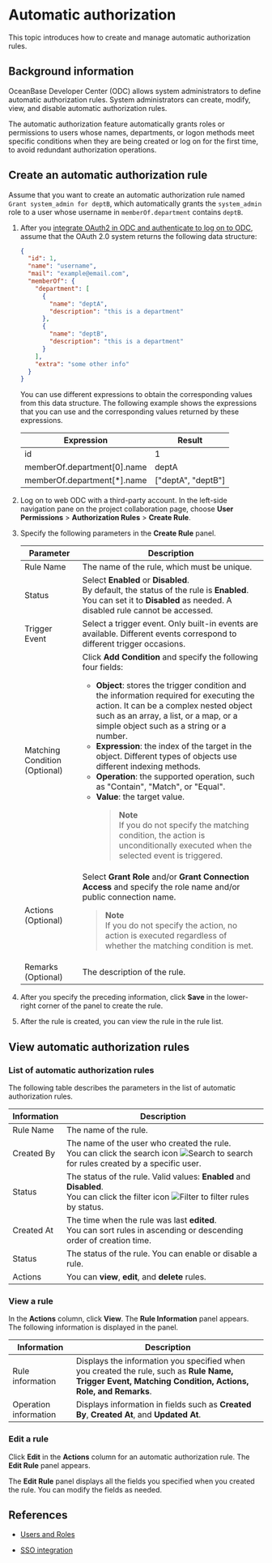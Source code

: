 # Automatic authorization

This topic introduces how to create and manage automatic authorization rules.

## Background information

OceanBase Developer Center (ODC) allows system administrators to define automatic authorization rules. System administrators can create, modify, view, and disable automatic authorization rules.

The automatic authorization feature automatically grants roles or permissions to users whose names, departments, or logon methods meet specific conditions when they are being created or log on for the first time, to avoid redundant authorization operations.


## Create an automatic authorization rule

Assume that you want to create an automatic authorization rule named `Grant system_admin for deptB`, which automatically grants the `system_admin` role to a user whose username in `memberOf.department` contains `deptB`.

1. After you [integrate OAuth2 in ODC and authenticate to log on to ODC](../1500.system-integration/1.sso-integration.md), assume that the OAuth 2.0 system returns the following data structure:

   ```json
   {
     "id": 1,
     "name": "username",
     "mail": "example@email.com",
     "memberOf": {
       "department": [
         {
           "name": "deptA",
           "description": "this is a department"
         },
         {
           "name": "deptB",
           "description": "this is a department"
         }
       ],
       "extra": "some other info"
     }
   }
   ```

   You can use different expressions to obtain the corresponding values from this data structure. The following example shows the expressions that you can use and the corresponding values returned by these expressions.

   | **Expression** | **Result** |
   |-------------|--------------|
   | id | 1 |
   | memberOf.department\[0\].name | deptA |
   | memberOf.department\[\*\].name | \["deptA", "deptB"\] |

2. Log on to web ODC with a third-party account. In the left-side navigation pane on the project collaboration page, choose **User Permissions** > **Authorization Rules** > **Create Rule**.


3. Specify the following parameters in the **Create Rule** panel.



   | Parameter | Description      |
   |---------|---------------|
   | Rule Name | The name of the rule, which must be unique.    |
   | Status | Select **Enabled** or **Disabled**. <br>By default, the status of the rule is **Enabled**. You can set it to **Disabled** as needed. A disabled rule cannot be accessed.  |
   | Trigger Event | Select a trigger event. Only built-in events are available. Different events correspond to different trigger occasions.   |
   | Matching Condition (Optional) | Click **Add Condition** and specify the following four fields: <ul><li> **Object**: stores the trigger condition and the information required for executing the action. It can be a complex nested object such as an array, a list, or a map, or a simple object such as a string or a number.  </li><li> **Expression**: the index of the target in the object. Different types of objects use different indexing methods.  </li><li> **Operation**: the supported operation, such as "Contain", "Match", or "Equal".  </li><li> **Value**: the target value. <blockquote>**Note**</br>If you do not specify the matching condition, the action is unconditionally executed when the selected event is triggered. </blockquote> |
   | Actions (Optional) | Select **Grant Role** and/or **Grant Connection Access** and specify the role name and/or public connection name. <blockquote>**Note**</br>If you do not specify the action, no action is executed regardless of whether the matching condition is met. </blockquote>    |
   | Remarks (Optional) | The description of the rule.   |

4. After you specify the preceding information, click **Save** in the lower-right corner of the panel to create the rule.

5. After the rule is created, you can view the rule in the rule list.



## View automatic authorization rules

### List of automatic authorization rules

The following table describes the parameters in the list of automatic authorization rules.

| Information | Description |
|--------|-----------|
| Rule Name | The name of the rule.  |
| Created By | The name of the user who created the rule. <br>You can click the search icon ![Search](https://help-static-aliyun-doc.aliyuncs.com/assets/img/zh-CN/5526247461/p416691.jpg) to search for rules created by a specific user.  |
| Status | The status of the rule. Valid values: **Enabled** and **Disabled**. <br>You can click the filter icon ![Filter](https://help-static-aliyun-doc.aliyuncs.com/assets/img/zh-CN/0583667361/p352180.jpg) to filter rules by status.  |
| Created At | The time when the rule was last **edited**. <br>You can sort rules in ascending or descending order of creation time.  |
| Status | The status of the rule. You can enable or disable a rule.  |
| Actions | You can **view**, **edit**, and **delete** rules.  |


### View a rule


In the **Actions** column, click **View**. The **Rule Information** panel appears. The following information is displayed in the panel.

| Information | Description |
|--------|---------|
| Rule information | Displays the information you specified when you created the rule, such as **Rule Name, Trigger Event, Matching Condition, Actions, Role, and Remarks**.  |
| Operation information | Displays information in fields such as **Created By**, **Created At**, and **Updated At**.  |

### Edit a rule


Click **Edit** in the **Actions** column for an automatic authorization rule. The **Edit Rule** panel appears.

The **Edit Rule** panel displays all the fields you specified when you created the rule. You can modify the fields as needed.

## References

- [Users and Roles](1.odc-users-and-roles.md)

- [SSO integration](../1500.system-integration/1.sso-integration.md)